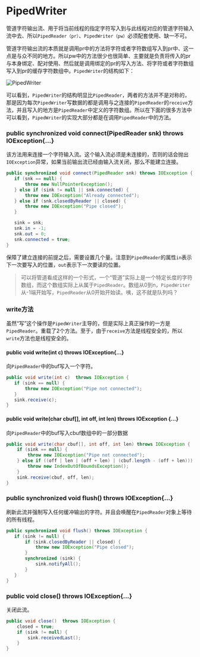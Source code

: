 # PipedWriter
管道字符输出流、用于将当前线程的指定字符写入到与此线程对应的管道字符输入流中去、所以`PipedReader（pr）`、`PipedWriter（pw）`必须配套使用、缺一不可。

管道字符输出流的本质就是调用pr中的方法将字符或者字符数组写入到pr中、这一点是与众不同的地方。所以pw中的方法很少也很简单、主要就是负责将传入的pr与本身绑定、配对使用、然后就是调用绑定的pr的写入方法、将字符或者字符数组写入到pr的缓存字符数组中。`PipedWriter`的结构如下：

![PipedWriter](http://ovn0i3kdg.bkt.clouddn.com/PipedWriter.png)

可以看到，`PipedWriter`的结构明显比`PipedReader`，两者的方法并不是对称的，那是因为每次`PipedWriter`写数据的都是调用与之连接的`PipedReader`的`receive`方法，并且写入的地方是`PipedReader`中定义的字符数组。所以在下面的很多方法中可以看到，`PipedWriter`的实现大部分都是在调用`PipedReader`中的方法。

### public synchronized void connect(PipedReader snk) throws IOException{...}
该方法用来连接一个字符输入流。这个输入流必须是未连接的，否则的话会抛出`IOException`异常，如果当前输出流已经由输入流关闭，那么不能建立连接。
```Java
public synchronized void connect(PipedReader snk) throws IOException {
   if (snk == null) {
       throw new NullPointerException();
   } else if (sink != null || snk.connected) {
       throw new IOException("Already connected");
   } else if (snk.closedByReader || closed) {
       throw new IOException("Pipe closed");
   }

   sink = snk;
   snk.in = -1;
   snk.out = 0;
   snk.connected = true;
}
```
保障了建立连接的前提之后，需要设置几个量。注意到`PipedReader`的属性`in`表示下一次要写入的位置，`out`表示下一次要读的位置。

> 可以将管道看成这样的一个形式，一个“管道”实际上是一个特定长度的字符数组，而这个数组实际上从属于`PipedReader`。数组从0到n，`PipedWriter`从-1端开始写，`PipedReader`从0开始开始读。咦，这不就是队列吗？

### write方法
虽然“写”这个操作是`PipedWriter`主导的，但是实际上真正操作的一方是`PipedReader`。重载了2个方法。至于，由于`receive`方法是线程安全的，所以`write`方法也是线程安全的。
#### public void write(int c)  throws IOException{...}
向`PipedReader`中的buf写入一个字符。
```java
public void write(int c)  throws IOException {
   if (sink == null) {
       throw new IOException("Pipe not connected");
   }
   sink.receive(c);
}
```
#### public void write(char cbuf[], int off, int len) throws IOException {...}
向`PipedReader`中的buf写入cbuf数组中的一部分数据
```java
public void write(char cbuf[], int off, int len) throws IOException {
    if (sink == null) {
        throw new IOException("Pipe not connected");
    } else if ((off | len | (off + len) | (cbuf.length - (off + len))) < 0) {
        throw new IndexOutOfBoundsException();
    }
    sink.receive(cbuf, off, len);
}
```

### public synchronized void flush() throws IOException{...}
刷新此流并强制写入任何缓冲输出的字符。并且会唤醒在`PipedReader`对象上等待的所有线程。
```java
public synchronized void flush() throws IOException {
   if (sink != null) {
       if (sink.closedByReader || closed) {
           throw new IOException("Pipe closed");
       }
       synchronized (sink) {
           sink.notifyAll();
       }
   }
}
```

### public void close()  throws IOException{...}
关闭此流。
```java
public void close()  throws IOException {
    closed = true;
    if (sink != null) {
        sink.receivedLast();
    }
}
```
